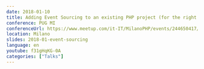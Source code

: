 ```yaml
---
date: 2018-01-10
title: Adding Event Sourcing to an existing PHP project (for the right reasons)
conference: PUG MI
conferenceUrl: https://www.meetup.com/it-IT/MilanoPHP/events/244650417/
location: Milano
slides: 2018-01-event-sourcing
language: en
youtube: f31gHqKG-0A
categories: ["Talks"]
---
```


